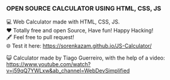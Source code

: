 ### OPEN SOURCE CALCULATOR USING HTML, CSS, JS

💻 Web Calculator made with HTML, CSS, JS. <br>
❤️ Totally free and open Source, Have fun! Happy Hacking! <br>
🖋️ Feel free to pull request! <br>
🌐 Test it here: https://sorenkazam.github.io/JS-Calculator/

😺 Calculator made by Tiago Guerreiro, with the help of a video: https://www.youtube.com/watch?v=j59qQ7YWLxw&ab_channel=WebDevSimplified
